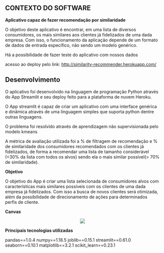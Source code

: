 ## CONTEXTO DO SOFTWARE

**Aplicativo capaz de fazer recomendação por similaridade**

O objetivo deste aplicativo é encontrar, em uma lista de diversos consumidores, os mais similares aos clientes já fidelizados de uma dada empresa. Com isso, o funcionamento da aplicação depende de um formato de dados de entrada específico, não sendo um modelo genérico.

Há a possibilidade de fazer teste do aplicativo com nossos dados

acesso ao deploy pelo link:
http://similarity-recommender.herokuapp.com/

## Desenvolvimento

O aplicativo foi desenvolvido na linguagem de programação Python através do App Streamlit e seu deploy feito para a plataforma de nuvem Heroku.

O App streamlit é capaz de criar um aplicativo com uma interface genérica e dinâmica através de uma linguagem simples que suporta python dentre outras linguagens.

O problema foi resolvido através de aprendizagem não supervisionada pelo modelo kmeans

A métrica de avaliação utilizada foi a % de filtragem de recomendação e % de similaridade dos consumidores recomendados com
os clientes já fidelizados, de forma a recomendar uma lista de tamanho considerável (<30% da lista com todos os alvos)  sendo ela o mais similar possível(> 70% de similaridade).

**Objetivo**

O objetivo do App é criar uma lista selecionada de consumidores alvos com características mais similares possíveis com os clientes de uma dada empresa já fidelizados. Com isso a busca de novos clientes será otimizada, além da possibilidade de direcionamento de ações para determinados perfis de cliente.

**Canvas**
<p align="center"> 
<img src="https://github.com/lucasvascrocha/teste/blob/master/Canvas%20rec%20by%20similarity.gif">
</p>

**Principais tecnologias utilizadas**

pandas==1.0.4
numpy==1.18.5
joblib==0.15.1
streamlit==0.61.0
seaborn==0.10.1
matplotlib==3.2.1
scikit_learn==0.23.1

